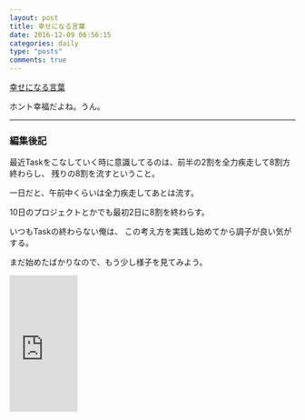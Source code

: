 ```yaml
---
layout: post
title: 幸せになる言葉
date: 2016-12-09 06:56:15
categories: daily
type: "posts"
comments: true
---
```


[幸せになる言葉](http://bit.ly/2hbQ4El)

ホント幸福だよね。うん。

---

### 編集後記

最近Taskをこなしていく時に意識してるのは、前半の2割を全力疾走して8割方終わらし、
残りの8割を流すということ。

一日だと、午前中くらいは全力疾走してあとは流す。

10日のプロジェクトとかでも最初2日に8割を終わらす。

いつもTaskの終わらない俺は、
この考え方を実践し始めてから調子が良い気がする。

まだ始めたばかりなので、もう少し様子を見てみよう。


<iframe src="https://rcm-fe.amazon-adsystem.com/e/cm?t=tashua3140b-22&o=9&p=8&l=as1&asins=4905073413&ref=qf_sp_asin_til&fc1=000000&IS2=1&lt1=_blank&m=amazon&lc1=0000FF&bc1=000000&bg1=FFFFFF&f=ifr" style="width:120px;height:240px;" scrolling="no" marginwidth="0" marginheight="0" frameborder="0"></iframe>

